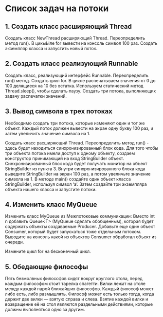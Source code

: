 # Список задач на потоки
## 1. Создать класс расширяющий Thread
Создать класс NewThread расширяющий Thread.
Переопределить метод run(). В цикыЫле for вывести на консоль символ 100 раз.
Создать экземпляр класса и запустить новый поток.

## 2. Создать класс реализующий Runnable
Создать класс, реализующий интерфейс Runnable.
Переопределить run() метод. Создать цикл for. В цикле распечатываем значения от 0 до 100
делящиеся на 10 без остатка.
Используем статический метод Thread.sleep(), чтобы сделать паузу.
Создать три потока, выполняющих задачу распечатки значений.

## 3. Вывод символа в трех потоках
Необходимо создать три потока, которые изменяют один и тот же объект. Каждый поток должен
вывести на экран одну букву 100 раз, и затем увеличить значение символа на 1.

Создать класс расширяющий Thread.
Переопределить метод run() - здесь будет находиться синхронизированный блок кода.
Для того чтобы три объекта потока имели доступ к одному объекту, создаем конструктор
принимающий на вход StringBuilder объект.
Синхронизированный блок кода будет получать монитор на объект StringBuilder из пункта 3.
Внутри синхронизированного блока кода выведите StringBuilder на экран 100 раз, а потом
увеличьте значение символа на 1.
В методе main() создайте один объект класса StringBuilder, используя символ ‘a’.
Затем создайте три экземпляра объекта нашего класса и запустите потоки.

## 4. Изменить класс MyQueue
Изменить класс MyQueue из Межпотоковые коммуникации:
Вместо int n добавить Queue&lt;T&gt; (MyQueue сделать обобщенным), которая будет содержать
объекты создаваемые Producer.
Добавьте еще один объект Consumer, который будет запускаться тоже отдельным потоком.
Выводите на консоль какой из объектов Consumer обработал объект из очереди.

Измените цикл for на бесконечный цикл.

## 5. Обедающие философы
Пять безмолвных философов сидят вокруг круглого стола, перед каждым философом стоит
тарелка спагетти.
Вилки лежат на столе между каждой парой ближайших философов.
Каждый философ может либо есть, либо размышлять.
Философ может есть только тогда, когда держит две вилки — взятую справа и слева.
Взятие каждой вилки и возвращение её на стол являются раздельными действиями, которые
должны выполняться одно за другим.